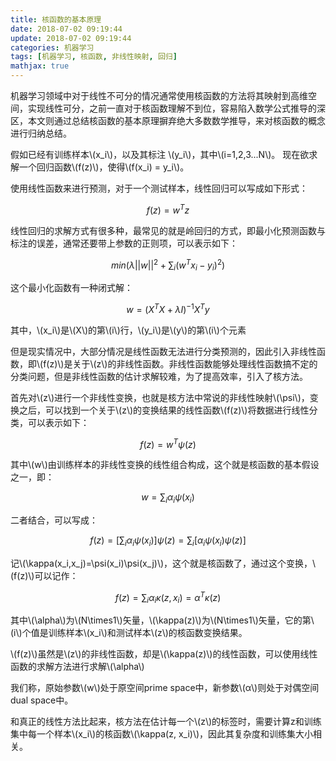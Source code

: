 ```yaml
---
title: 核函数的基本原理
date: 2018-07-02 09:19:44
update: 2018-07-02 09:19:44
categories: 机器学习
tags: [机器学习, 核函数, 非线性映射, 回归]
mathjax: true
---
```


机器学习领域中对于线性不可分的情况通常使用核函数的方法将其映射到高维空间，实现线性可分，之前一直对于核函数理解不到位，容易陷入数学公式推导的深区，本文则通过总结核函数的基本原理摒弃绝大多数数学推导，来对核函数的概念进行归纳总结。

<!--more-->

假如已经有训练样本\\(x_i\\)，以及其标注 \\(y_i\\)，其中\\(i=1,2,3...N\\)。
现在欲求解一个回归函数\\(f(z)\\)，使得\\(f(x_i) = y_i\\)。

使用线性函数来进行预测，对于一个测试样本，线性回归可以写成如下形式：

$$f(z)=w^Tz$$

线性回归的求解方式有很多种，最常见的就是岭回归的方式，即最小化预测函数与标注的误差，通常还要带上参数的正则项，可以表示如下：

$$min(\lambda||w||^2+\sum_{i}(w^Tx_i-y_i)^2)$$

这个最小化函数有一种闭式解：

$$w=(X^T X+\lambda I)^{-1}X^Ty$$

其中，\\(x_i\\)是\\(X\\)的第\\(i\\)行，\\(y_i\\)是\\(y\\)的第\\(i\\)个元素

但是现实情况中，大部分情况是线性函数无法进行分类预测的，因此引入非线性函数，即\\(f(z)\\)是关于\\(z\\)的非线性函数。非线性函数能够处理线性函数搞不定的分类问题，但是非线性函数的估计求解较难，为了提高效率，引入了核方法。

首先对\\(z\\)进行一个非线性变换，也就是核方法中常说的非线性映射\\(\psi\\)，变换之后，可以找到一个关于\\(z\\)的变换结果的线性函数\\(f(z)\\)将数据进行线性分类，可以表示如下：

$$f(z)=w^T\psi(z)$$

其中\\(w\\)由训练样本的非线性变换的线性组合构成，这个就是核函数的基本假设之一，即：

$$w=\sum_{i}\alpha_i\psi(x_i)$$

二者结合，可以写成：

$$f(z)=\left[ \sum_i\alpha_i\psi(x_i) \right] \psi(z)=\sum_i\left[ \alpha_i\psi(x_i)\psi(z)\right]$$

记\\(\kappa(x_i,x_j)=\psi(x_i)\psi(x_j)\\)，这个就是核函数了，通过这个变换，\\(f(z)\\)可以记作：

$$f(z)=\sum_i\alpha_i\kappa(z,x_i)=\alpha^T\kappa(z)$$

其中\\(\alpha\\)为\\(N\times1\\)矢量，\\(\kappa(z)\\)为\\(N\times1\\)矢量，它的第\\(i\\)个值是训练样本\\(x_i\\)和测试样本\\(z\\)的核函数变换结果。

\\(f(z)\\)虽然是\\(z\\)的非线性函数，却是\\(\kappa(z)\\)的线性函数，可以使用线性函数的求解方法进行求解\\(\alpha\\)

我们称，原始参数\\(w\\)处于原空间prime space中，新参数\\(α\\)则处于对偶空间dual space中。

和真正的线性方法比起来，核方法在估计每一个\\(z\\)的标签时，需要计算z和训练集中每一个样本\\(x_i\\)的核函数\\(\kappa(z, x_i)\\)，因此其复杂度和训练集大小相关。

